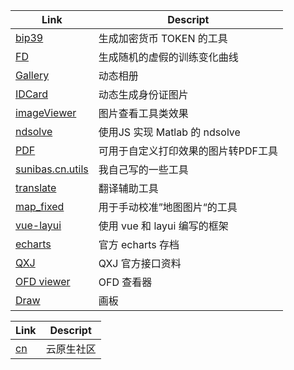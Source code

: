 | Link                                                       | Descript                 |
|------------------------------------------------------------|--------------------------|
| [bip39](./bip39/bip39-standalone.html)                     | 生成加密货币 TOKEN 的工具         |
| [FD](./FakeData_xiaobai/index.html)                        | 生成随机的虚假的训练变化曲线           |
| [Gallery](./galleryAni/index.html)                         | 动态相册                     |
| [IDCard](./idcard/index.html)                              | 动态生成身份证图片                |
| [imageViewer](./imageViewer/index.html)                    | 图片查看工具类效果                |
| [ndsolve](./ndsolve/index.html)                            | 使用JS 实现 Matlab 的 ndsolve |
| [PDF](./PDF/index.html)                                    | 可用于自定义打印效果的图片转PDF工具      |
| [sunibas.cn.utils](./sunibas.cn.utils/index.html)          | 我自己写的一些工具                |
| [translate](./trans/trans.html)                            | 翻译辅助工具                   |
| [map_fixed](./map_fixed/index.html)                        | 用于手动校准”地图图片“的工具          |
| [vue-layui](./vue-layui/index.html)                        | 使用 vue 和 layui 编写的框架     |
| [echarts](./echarts/index.html)                            | 官方 echarts 存档            |
| [QXJ](./qxj/index.html)                                    | QXJ 官方接口资料               |
| [OFD viewer](./OFDViewer/index.html)                       | OFD 查看器               |
| [Draw](./draw/index.html)                       | 画板               |



| Link                                                       | Descript                 |
|------------------------------------------------------------|--------------------------|
| [cn](https://i.cloudnative.to/kubernetes/kubernetes/index) | 云原生社区                    |
